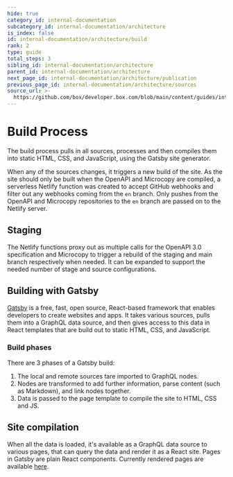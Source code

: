 ```yaml
---
hide: true
category_id: internal-documentation
subcategory_id: internal-documentation/architecture
is_index: false
id: internal-documentation/architecture/build
rank: 2
type: guide
total_steps: 3
sibling_id: internal-documentation/architecture
parent_id: internal-documentation/architecture
next_page_id: internal-documentation/architecture/publication
previous_page_id: internal-documentation/architecture/sources
source_url: >-
  https://github.com/box/developer.box.com/blob/main/content/guides/internal-documentation/architecture/2-build.md
---
```

<!-- does not need translation -->

# Build Process

The build process pulls in all sources, processes and then compiles them into
static HTML, CSS, and JavaScript, using the Gatsby site generator.

When any of the sources changes, it triggers a new build of the site. As
the site should only be built when the OpenAPI and Microcopy are compiled,
a serverless Netlify function was created to accept GitHub webhooks and filter
out any webhooks coming from the `en` branch. Only pushes from the OpenAPI and
Microcopy repositories to the `en` branch are passed on to the Netlify server.

## Staging

The Netlify functions proxy out as multiple calls for the OpenAPI 3.0
specification and Microcopy to trigger a rebuild of the staging and main
branch respectively when needed. It can be expanded to support the
needed number of stage and source configurations.

## Building with Gatsby

[Gatsby] is a free, fast, open source, React-based framework that enables
developers to create websites and apps. It takes various sources, pulls them
into a GraphQL data source, and then gives access to this data in React
templates that are build out to static HTML, CSS, and JavaScript.

### Build phases

There are 3 phases of a Gatsby build:

1. The local and remote sources tare imported to GraphQL nodes.
2. Nodes are transformed to add further information, parse content (such as Markdown), and link nodes together.
3. Data is passed to the page template to compile the site to HTML, CSS and JS.

## Site compilation

When all the data is loaded, it's available as a GraphQL data source to
various pages, that can query the data and render it as a React site.
Pages in Gatsby are plain React components. Currently rendered pages
are available [here].

[Gatsby]: https://www.gatsbyjs.com/
[here]: https://github.com/box/developer.box.com-framework/tree/main/src/localized